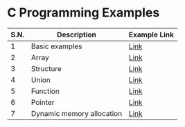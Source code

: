 # C Programming Examples

| S.N. | Description               | Example Link                                   |
| ---- | ------------------------- | ---------------------------------------------- |
| 1    | Basic examples            | [Link](examples)                               |
| 2    | Array                     | [Link](chapters/array)                         |
| 3    | Structure                 | [Link](chapters/structure)                     |
| 4    | Union                     | [Link](chapters/union)                         |
| 5    | Function                  | [Link](chapters/function)                      |
| 6    | Pointer                   | [Link](chapters/pointer)                       |
| 7    | Dynamic memory allocation | [Link](chapters/dynamic%20memory%20allocation) |
